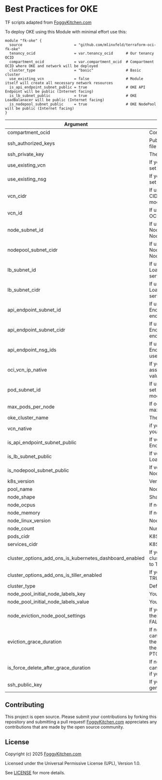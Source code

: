 # Best Practices for OKE

TF scripts adapted from [FoggyKitchen.com](https://foggykitchen.com/)


To deploy OKE using this Module with minimal effort use this:

```hcl
module "fk-oke" {
  source                        = "github.com/mlinxfeld/terraform-oci-fk-oke"
  tenancy_ocid                  = var.tenancy_ocid      # Our tenancy OCID     
  compartment_ocid              = var.compartment_ocid  # Compartment OCID where OKE and network will be deployed
  cluster_type                  = "basic"               # Basic cluster
  use_existing_vcn              = false                 # Module itself will create all necessary network resources
  is_api_endpoint_subnet_public = true                  # OKE API Endpoint will be public (Internet facing)
  is_lb_subnet_public           = true                  # OKE LoadBalanacer will be public (Internet facing)
  is_nodepool_subnet_public     = true                  # OKE NodePool will be public (Internet facing)
}

```

Argument | Description
--- | ---
compartment_ocid | Compartment's OCID where OKE will be created
ssh_authorized_keys | Public SSH key to be included in the ~/.ssh/authorized_keys file for the default user on the instance
ssh_private_key | The private key to access instance
use_existing_vcn | If you want to inject already exisitng VCN then you need to set the value to TRUE.
use_existing_nsg | If you want to inject already exisitng NSG then you need to set the value to TRUE.
vcn_cidr | If use_existing_vcn is set to FALSE then you can define VCN CIDR block and then it will used to create VCN within the module.
vcn_id | If use_existing_vcn is set to TRUE then you can pass VCN OCID and module will use it to create OKE Cluster.
node_subnet_id | If use_existing_vcn is set to TRUE then you can pass NodePool Subnet OCID and module will use it to create OKE NodePool.
nodepool_subnet_cidr | If use_existing_vcn is set to FALSE then you can define NodePool CIDR block and then it will used to create NodePool within the module.
lb_subnet_id | If use_existing_vcn is set to TRUE then you can pass LoadBalancer Subnet OCID and module will use it to define service_lb_subnet_ids.
lb_subnet_cidr | If use_existing_vcn is set to FALSE then you can define LoadBalancer CIDR block and then it will used to create service_lb_subnet_ids within the module.
api_endpoint_subnet_id | If use_existing_vcn is set to TRUE then you can pass API EndPoint Subnet OCID and module will use it to define endpoint_config.
api_endpoint_subnet_cidr | If use_existing_vcn is set to FALSE then you can define API EndPoint CIDR block and then it will used to create endpoint_config within the module.
api_endpoint_nsg_ids | If use_existing_vcn is set to TRUE then you can pass API EndPoint Network Security Groups OCID and module will use it to define endpoint_config.
oci_vcn_ip_native | If you want to enable POD native networking (PODs associated with VCN/Subnet), then you need to turn the value to TRUE.
pod_subnet_id | If use_existing_vcn is set to TRUE and oci_vcn_ip_native is set to TRUE then you can pass POD Subnet OCID and module will associate it with each and every POD in OKE.
max_pods_per_node | If oci_vcn_ip_native is set to TRUE then you can define maximum value of PODs per OKE node.
oke_cluster_name | The name of the OKE Cluster.
vcn_native | if you want to use modern VCN-native mode for OKE then you need to set the value to TRUE.
is_api_endpoint_subnet_public | If vcn_native is set to TRUE then you can choose if API EndPoint will be in the public or private subnet.
is_lb_subnet_public | If vcn_native is set to TRUE then you can choose if LoadBalancer will be in the public or private subnet.
is_nodepool_subnet_public | If vcn_native is set to TRUE then you can choose if NodePool will be in the public or private subnet.
k8s_version | Version of K8S.
pool_name | Node Pool Name.
node_shape | Shape for the Node Pool members. 
node_ocpus | If node_shape is Flex then you can define OCPUS.
node_memory | If node_shape is Flex then you can define Memory.
node_linux_version | Node Oracle Linux Version.
node_count | Number of Nodes in the Pool.
pods_cidr | K8S PODs CIDR
services_cidr | K8S Services CIDR
cluster_options_add_ons_is_kubernetes_dashboard_enabled | If you want to set cluster_options_add_ons_is_kubernetes_dashboard_enabled to TRUE.
cluster_options_add_ons_is_tiller_enabled | If you want to use Tiller then you need to set the value to TRUE.
cluster_type | Default is **enhanced** may also be set to **basic**
node_pool_initial_node_labels_key | You can pass here node_pool_initial_node_labels_key.
node_pool_initial_node_labels_value | You can pass here node_pool_initial_node_labels_value.
node_eviction_node_pool_settings | If you want to setup Node Eviction Details configuration then set the value to TRUE (by default the value is equal to FALSE).
eviction_grace_duration | If node_eviction_node_pool_settings is set to TRUE then you can setup duration after which OKE will give up eviction of the pods on the node. PT0M will indicate you want to delete the node without cordon and drain. Default PT60M, Min PT0M, Max: PT60M. Format ISO 8601 e.g PT30M
is_force_delete_after_grace_duration | If node_eviction_node_pool_settings is set to TRUE then you can setup underlying compute instance to be deleted event if you cannot evict all the pods in grace period.
ssh_public_key | If you want to use your own SSH public key instead of generated onne by the module.

## Contributing
This project is open source. Please submit your contributions by forking this repository and submitting a pull request! [FoggyKitchen.com](https://foggykitchen.com/) appreciates any contributions that are made by the open source community.

## License
Copyright (c) 2025 [FoggyKitchen.com](https://foggykitchen.com/)

Licensed under the Universal Permissive License (UPL), Version 1.0.

See [LICENSE](LICENSE) for more details.
